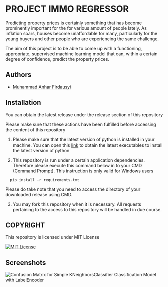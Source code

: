 
# PROJECT IMMO REGRESSOR

Predicting property prices is certainly something that has become prominently important for the for various amount of people lately. As inflation soars, houses become unaffordable for many, particularly for the young buyers and other people who are experiencing the same challenge. 

The aim of this project is to be able to come up with a functioning, appropriate, supervised machine learning model that can, within a certain degree of confidence, predict the property prices. 



## Authors

- [Muhammad Anhar Firdausyi](https://github.com/mfirdaus354)


## Installation

You can obtain the latest release under the release section of this repository

Please make sure that these actions have been fulfilled before accessing the content of this repository

1. Please make sure that the latest version of python is installed in your machine. You can open this [link](https://www.python.org/downloads/) to obtain the latest executables to install the latest version of python 

2. This repository is run under a certain application dependencies. Therefore please execute this command below in to your CMD (Command Prompt). This instruction is only valid for Windows users

```CMD
  pip install -r requirements.txt
```

Please do take note that you need to access the directory of your downloaded release using CMD. 

3. You may fork this repository when it is necessary. All requests pertaining to the access to this repository will be handled in due course. 


## COPYRIGHT

This repository is licensed under MIT License

[![MIT License](https://img.shields.io/badge/License-MIT-green.svg)](https://choosealicense.com/licenses/mit/)

## Screenshots

![Confusion Matrix for Simple KNeighborsClassifier Classification Model with LabelEncoder](./output/best_classification)

